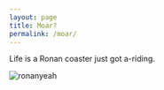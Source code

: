 ```yaml
---
layout: page
title: Moar?
permalink: /moar/
---
```


Life is a Ronan coaster just got a-riding. 

![ronanyeah][roro]

[roro]: ../img/ronan.jpeg "what a pretty face"